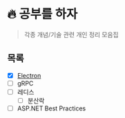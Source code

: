 # 🔥 공부를 하자

> 각종 개념/기술 관련 개인 정리 모음집

##  목록

- [x] [Electron](/electron/docs)
- [ ] gRPC
- [ ] 레디스
  - [ ] 분산락
- [ ] ASP.NET Best Practices
